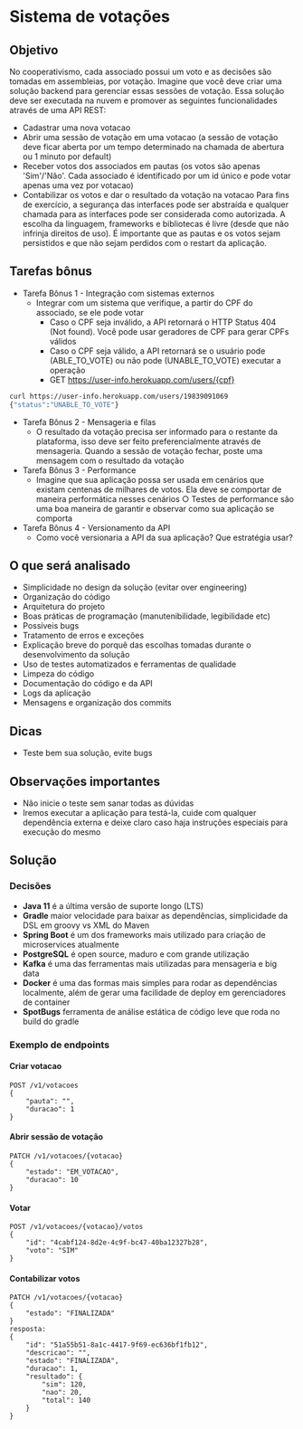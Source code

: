 # Sistema de votações

## Objetivo 

No cooperativismo, cada associado possui um voto e as decisões são tomadas em assembleias,  por votação. Imagine que você deve criar uma solução backend para gerenciar essas sessões de  votação. 
Essa solução deve ser executada na nuvem e promover as seguintes funcionalidades através de  uma API REST:  
- Cadastrar uma nova votacao 
- Abrir uma sessão de votação em uma votacao (a sessão de votação deve ficar aberta por um  tempo determinado na chamada de abertura ou 1 minuto por default) 
- Receber votos dos associados em pautas (os votos são apenas 'Sim'/'Não'. Cada associado  é identificado por um id único e pode votar apenas uma vez por votacao) 
- Contabilizar os votos e dar o resultado da votação na votacao 
Para fins de exercício, a segurança das interfaces pode ser abstraída e qualquer chamada para as  interfaces pode ser considerada como autorizada. A escolha da linguagem, frameworks e  bibliotecas é livre (desde que não infrinja direitos de uso). 
É importante que as pautas e os votos sejam persistidos e que não sejam perdidos com o restart  da aplicação. 

## Tarefas bônus 
- Tarefa Bônus 1 - Integração com sistemas externos 
  - Integrar com um sistema que verifique, a partir do CPF do associado, se ele pode  votar 
    - Caso o CPF seja inválido, a API retornará o HTTP Status 404 (Not found).  Você pode usar geradores de CPF para gerar CPFs válidos 
    - Caso o CPF seja válido, a API retornará se o usuário pode (ABLE_TO_VOTE)  ou não pode (UNABLE_TO_VOTE) executar a operação 
    - GET https://user-info.herokuapp.com/users/{cpf} 
```sh
curl https://user-info.herokuapp.com/users/19839091069
{"status":"UNABLE_TO_VOTE"}
```
- Tarefa Bônus 2 - Mensageria e filas 
  - O resultado da votação precisa ser informado para o restante da plataforma, isso  deve ser feito preferencialmente através de mensageria. Quando a sessão de  votação fechar, poste uma mensagem com o resultado da votação 
- Tarefa Bônus 3 - Performance 
  - Imagine que sua aplicação possa ser usada em cenários que existam centenas de  milhares de votos. Ela deve se comportar de maneira performática nesses cenários ○ Testes de performance são uma boa maneira de garantir e observar como sua  aplicação se comporta 
- Tarefa Bônus 4 - Versionamento da API 
  - Como você versionaria a API da sua aplicação? Que estratégia usar? 

## O que será analisado 
- Simplicidade no design da solução (evitar over engineering) 
- Organização do código 
- Arquitetura do projeto 
- Boas práticas de programação (manutenibilidade, legibilidade etc) 
- Possíveis bugs 
- Tratamento de erros e exceções 
- Explicação breve do porquê das escolhas tomadas durante o desenvolvimento da solução 
- Uso de testes automatizados e ferramentas de qualidade 
- Limpeza do código 
- Documentação do código e da API 
- Logs da aplicação 
- Mensagens e organização dos commits 

## Dicas 
- Teste bem sua solução, evite bugs 

## Observações importantes 
- Não inicie o teste sem sanar todas as dúvidas 
- Iremos executar a aplicação para testá-la, cuide com qualquer dependência externa e deixe  claro caso haja instruções especiais para execução do mesmo

## Solução

### Decisões

- **Java 11** é a última versão de suporte longo (LTS)
- **Gradle** maior velocidade para baixar as dependências, simplicidade da DSL em groovy vs XML do Maven
- **Spring Boot** é um dos frameworks mais utilizado para criação de microservices atualmente
- **PostgreSQL** é open source, maduro e com grande utilização
- **Kafka** é uma das ferramentas mais utilizadas para mensageria e big data
- **Docker** é uma das formas mais simples para rodar as dependências localmente, além de gerar uma facilidade de deploy em gerenciadores de container
- **SpotBugs** ferramenta de análise estática de código leve que roda no build do gradle

### Exemplo de endpoints

#### Criar votacao
```
POST /v1/votacoes
{
    "pauta": "",
    "duracao": 1
}
```

#### Abrir sessão de votação
```
PATCH /v1/votacoes/{votacao}
{
    "estado": "EM_VOTACAO",
    "duracao": 10
}
```

#### Votar
```
POST /v1/votacoes/{votacao}/votos
{
    "id": "4cabf124-8d2e-4c9f-bc47-40ba12327b28",
    "voto": "SIM"
}
```

#### Contabilizar votos

```
PATCH /v1/votacoes/{votacao}
{
    "estado": "FINALIZADA"
}
resposta:
{
    "id": "51a55b51-8a1c-4417-9f69-ec636bf1fb12",
    "descricao": "",
    "estado": "FINALIZADA",
    "duracao": 1,
    "resultado": {
        "sim": 120,
        "nao": 20,
        "total": 140
    }
}
```
